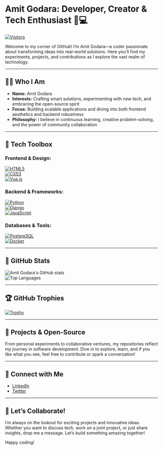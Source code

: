 # Amit Godara: Developer, Creator & Tech Enthusiast 🚀💻

[![Visitors](https://visitor-badge.laobi.icu/badge?page_id=mr-godara.mr-godara)](https://github.com/mr-godara)

Welcome to my corner of GitHub! I’m Amit Godara—a coder passionate about transforming ideas into real-world solutions. Here you'll find my experiments, projects, and contributions as I explore the vast realm of technology.

---

## 👨‍💻 Who I Am

- **Name:** Amit Godara
- **Interests:** Crafting smart solutions, experimenting with new tech, and embracing the open-source spirit  
- **Focus:** Building scalable applications and diving into both frontend aesthetics and backend robustness  
- **Philosophy:** I believe in continuous learning, creative problem-solving, and the power of community collaboration

---

## 🚀 Tech Toolbox

### Frontend & Design:
[![HTML5](https://img.shields.io/badge/HTML5-E34F26?style=for-the-badge&logo=html5&logoColor=white)](https://developer.mozilla.org/en-US/docs/Web/Guide/HTML/HTML5)  
[![CSS3](https://img.shields.io/badge/CSS3-1572B6?style=for-the-badge&logo=css3&logoColor=white)](https://developer.mozilla.org/en-US/docs/Web/CSS)  
[![Vue.js](https://img.shields.io/badge/Vue.js-35495E?style=for-the-badge&logo=vue.js&logoColor=4FC08D)](https://vuejs.org)

### Backend & Frameworks:
[![Python](https://img.shields.io/badge/Python-3776AB?style=for-the-badge&logo=python&logoColor=white)](https://www.python.org)  
[![Django](https://img.shields.io/badge/Django-092E20?style=for-the-badge&logo=django&logoColor=white)](https://www.djangoproject.com)  
[![JavaScript](https://img.shields.io/badge/JavaScript-F7DF1E?style=for-the-badge&logo=javascript&logoColor=black)](https://www.javascript.com)

### Databases & Tools:
[![PostgreSQL](https://img.shields.io/badge/PostgreSQL-336791?style=for-the-badge&logo=postgresql&logoColor=white)](https://www.postgresql.org)  
[![Docker](https://img.shields.io/badge/Docker-2496ED?style=for-the-badge&logo=docker&logoColor=white)](https://www.docker.com)

---

## 🌟 GitHub Stats

![Amit Godara's GitHub stats](https://github-readme-stats.vercel.app/api?username=mr-godara&show_icons=true&theme=radical)  
![Top Languages](https://github-readme-stats.vercel.app/api/top-langs/?username=mr-godara&layout=compact&theme=radical)

---

## 🏆 GitHub Trophies

[![Trophy](https://github-profile-trophy.vercel.app/?username=mr-godara&theme=onedark)](https://github.com/ryo-ma/github-profile-trophy)

---

## 📂 Projects & Open-Source

From personal experiments to collaborative ventures, my repositories reflect my journey in software development. Dive in to explore, learn, and if you like what you see, feel free to contribute or spark a conversation!

---

## 🔗 Connect with Me

- [LinkedIn](https://www.linkedin.com/in/amit-godara-a47791257/)   
- [Twitter](https://twitter.com/AmitKumarGoda13/) 

---

## 🤝 Let’s Collaborate!

I’m always on the lookout for exciting projects and innovative ideas. Whether you want to discuss tech, work on a joint project, or just share insights, drop me a message. Let’s build something amazing together!

Happy coding!
